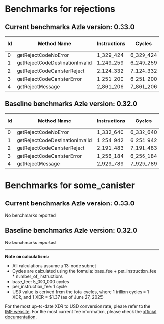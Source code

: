 # Benchmarks for rejections

## Current benchmarks Azle version: 0.33.0
| Id | Method Name | Instructions | Cycles | USD | USD/Million Calls | Change |
|-----------|-------------|------------|--------|-----|--------------|-------|
| 0 | getRejectCodeNoError | 1_329_424 | 6_329_424 | $0.0000086713 | $8.67 | <font color="green">-3_216</font> |
| 1 | getRejectCodeDestinationInvalid | 1_249_259 | 6_249_259 | $0.0000085615 | $8.56 | <font color="green">-5_683</font> |
| 2 | getRejectCodeCanisterReject | 2_124_332 | 7_124_332 | $0.0000097603 | $9.76 | <font color="green">-67_151</font> |
| 3 | getRejectCodeCanisterError | 1_251_200 | 6_251_200 | $0.0000085641 | $8.56 | <font color="green">-4_984</font> |
| 4 | getRejectMessage | 2_861_206 | 7_861_206 | $0.0000107699 | $10.76 | <font color="green">-68_583</font> |

## Baseline benchmarks Azle version: 0.32.0
| Id | Method Name | Instructions | Cycles | USD | USD/Million Calls |
|-----------|-------------|------------|--------|-----|--------------|
| 0 | getRejectCodeNoError | 1_332_640 | 6_332_640 | $0.0000086757 | $8.67 |
| 1 | getRejectCodeDestinationInvalid | 1_254_942 | 6_254_942 | $0.0000085693 | $8.56 |
| 2 | getRejectCodeCanisterReject | 2_191_483 | 7_191_483 | $0.0000098523 | $9.85 |
| 3 | getRejectCodeCanisterError | 1_256_184 | 6_256_184 | $0.0000085710 | $8.57 |
| 4 | getRejectMessage | 2_929_789 | 7_929_789 | $0.0000108638 | $10.86 |

# Benchmarks for some_canister

## Current benchmarks Azle version: 0.33.0
No benchmarks reported

## Baseline benchmarks Azle version: 0.32.0
No benchmarks reported



---

**Note on calculations:**
- All calculations assume a 13-node subnet
- Cycles are calculated using the formula: base_fee + per_instruction_fee \* number_of_instructions
- base_fee: 5_000_000 cycles
- per_instruction_fee: 1 cycle
- USD value is derived from the total cycles, where 1 trillion cycles = 1 XDR, and 1 XDR = $1.37 (as of June 27, 2025)

For the most up-to-date XDR to USD conversion rate, please refer to the [IMF website](https://www.imf.org/external/np/fin/data/rms_sdrv.aspx).
For the most current fee information, please check the [official documentation](https://internetcomputer.org/docs/references/cycles-cost-formulas).